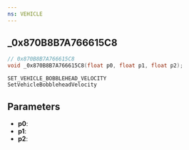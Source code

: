 ```yaml
---
ns: VEHICLE
---
```

## _0x870B8B7A766615C8

```c
// 0x870B8B7A766615C8
void _0x870B8B7A766615C8(float p0, float p1, float p2);
```

```
SET_VEHICLE_BOBBLEHEAD_VELOCITY
SetVehicleBobbleheadVelocity
```

## Parameters
* **p0**: 
* **p1**: 
* **p2**: 

